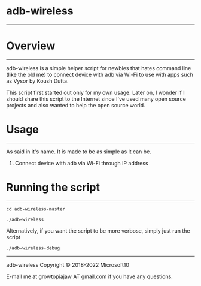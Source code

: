 # adb-wireless
--------------


# Overview
----------


adb-wireless is a simple helper script for newbies that hates command line (like the old me) to connect device with adb via Wi-Fi to use with apps such as Vysor by Koush Dutta.

This script first started out only for my own usage. Later on, I wonder if I should share this script to the Internet since I've used many open source projects and also wanted to help the open source world.

# Usage
-------


As said in it's name. It is made to be as simple as it can be.
1. Connect device with adb via Wi-Fi through IP address

# Running the script
--------------------


`cd adb-wireless-master`

`./adb-wireless`

Alternatively, if you want the script to be more verbose, simply just run the script

`./adb-wireless-debug`

-----------------------------------------

adb-wireless Copyright © 2018-2022 Microsoft10

E-mail me at growtopiajaw AT gmail.com if you have any questions.
